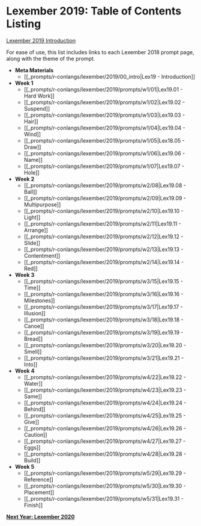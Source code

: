 # Lexember 2019: Table of Contents Listing
[Lexember 2019 Introduction](_prompts/r-conlangs/lexember/2019/00_intro.md)

For ease of use, this list includes links to each Lexember 2018 prompt page, along with the theme of the prompt.

* **Meta Materials**
	* [[_prompts/r-conlangs/lexember/2019/00_intro|Lex19 - Introduction]]
* **Week 1**
	* [[_prompts/r-conlangs/lexember/2019/prompts/w1/01|Lex19.01 - Hard Work]]
	* [[_prompts/r-conlangs/lexember/2019/prompts/w1/02|Lex19.02 - Suspend]]
	* [[_prompts/r-conlangs/lexember/2019/prompts/w1/03|Lex19.03 - Hair]]
	* [[_prompts/r-conlangs/lexember/2019/prompts/w1/04|Lex19.04 - Wind]]
	* [[_prompts/r-conlangs/lexember/2019/prompts/w1/05|Lex18.05 - Draw]]
	* [[_prompts/r-conlangs/lexember/2019/prompts/w1/06|Lex19.06 - Name]]
	* [[_prompts/r-conlangs/lexember/2019/prompts/w1/07|Lex19.07 - Hole]]
* **Week 2**
	* [[_prompts/r-conlangs/lexember/2019/prompts/w2/08|Lex19.08 - Ball]]
	* [[_prompts/r-conlangs/lexember/2019/prompts/w2/09|Lex19.09 - Multipurpose]]
	* [[_prompts/r-conlangs/lexember/2019/prompts/w2/10|Lex19.10 - Light]]
	* [[_prompts/r-conlangs/lexember/2019/prompts/w2/11|Lex19.11 - Arrange]]
	* [[_prompts/r-conlangs/lexember/2019/prompts/w2/12|Lex19.12 - Slide]]
	* [[_prompts/r-conlangs/lexember/2019/prompts/w2/13|Lex19.13 - Contentment]]
	* [[_prompts/r-conlangs/lexember/2019/prompts/w2/14|Lex19.14 - Red]]
* **Week 3**
	* [[_prompts/r-conlangs/lexember/2019/prompts/w3/15|Lex19.15 - Time]]
	* [[_prompts/r-conlangs/lexember/2019/prompts/w3/16|Lex19.16 - Milestones]]
	* [[_prompts/r-conlangs/lexember/2019/prompts/w3/17|Lex19.17 - Illusion]]
	* [[_prompts/r-conlangs/lexember/2019/prompts/w3/18|Lex19.18 - Canoe]]
	* [[_prompts/r-conlangs/lexember/2019/prompts/w3/19|Lex19.19 - Bread]]
	* [[_prompts/r-conlangs/lexember/2019/prompts/w3/20|Lex19.20 - Smell]]
	* [[_prompts/r-conlangs/lexember/2019/prompts/w3/21|Lex19.21 - Into]]
* **Week 4**
	* [[_prompts/r-conlangs/lexember/2019/prompts/w4/22|Lex19.22 - Water]]
	* [[_prompts/r-conlangs/lexember/2019/prompts/w4/23|Lex19.23 - Same]]
	* [[_prompts/r-conlangs/lexember/2019/prompts/w4/24|Lex19.24 - Behind]]
	* [[_prompts/r-conlangs/lexember/2019/prompts/w4/25|Lex19.25 - Give]]
	* [[_prompts/r-conlangs/lexember/2019/prompts/w4/26|Lex19.26 - Caution]]
	* [[_prompts/r-conlangs/lexember/2019/prompts/w4/27|Lex19.27 - Eggs]]
	* [[_prompts/r-conlangs/lexember/2019/prompts/w4/28|Lex19.28 - Build]]
* **Week 5**
	* [[_prompts/r-conlangs/lexember/2019/prompts/w5/29|Lex19.29 - Reference]]
	* [[_prompts/r-conlangs/lexember/2019/prompts/w5/30|Lex19.30 - Placement]]
	* [[_prompts/r-conlangs/lexember/2019/prompts/w5/31|Lex19.31 - Finish]]

**[Next Year: Lexember 2020](_prompts/r-conlangs/lexember/2020/toc_lex20.md)**
